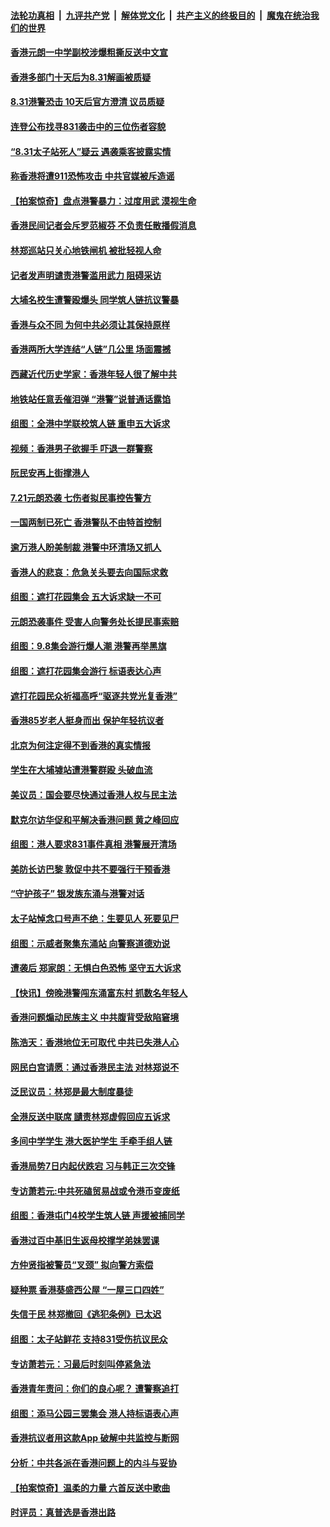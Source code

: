 ####  [法轮功真相](../../../../basic/blob/master/README.md?t=09110113) &nbsp;|&nbsp; [九评共产党](../../../../9ping.md/blob/master/README.md?t=09110113) &nbsp;|&nbsp; [解体党文化](../../../../jtdwh.md/blob/master/README.md?t=09110113)  &nbsp;|&nbsp; [共产主义的终极目的](../../../../gczydzjmd.md/blob/master/README.md?t=09110113) &nbsp;|&nbsp; [魔鬼在统治我们的世界](../../../../mgztzwmdsj.md/blob/master/README.md?t=09110113) 

#### [香港元朗一中学副校涉爆粗撕反送中文宣](../pages/nsc415/n11512955.md?t=09110113) 

#### [香港多部门十天后为8.31解画被质疑](../pages/nsc415/n11512940.md?t=09110113) 

#### [8.31港警恐击 10天后官方澄清 议员质疑](../pages/nsc415/n11512198.md?t=09110113) 

#### [连登公布找寻831袭击中的三位伤者容貌](../pages/nsc415/n11512313.md?t=09110113) 

#### [“8.31太子站死人”疑云 遇袭乘客披露实情](../pages/nsc415/n11512293.md?t=09110113) 

#### [称香港将遭911恐怖攻击 中共官媒被斥造谣](../pages/nsc415/n11511402.md?t=09110113) 

#### [【拍案惊奇】盘点港警暴力：过度用武 漠视生命](../pages/nsc415/n11510855.md?t=09110113) 

#### [香港民间记者会斥罗范椒芬 不负责任散播假消息](../pages/nsc415/n11510728.md?t=09110113) 

#### [林郑巡站只关心地铁闸机 被批轻视人命](../pages/nsc415/n11510718.md?t=09110113) 

#### [记者发声明谴责港警滥用武力 阻碍采访](../pages/nsc415/n11510699.md?t=09110113) 

#### [大埔名校生遭警殴爆头 同学筑人链抗议警暴](../pages/nsc415/n11510685.md?t=09110113) 

#### [香港与众不同 为何中共必须让其保持原样](../pages/nsc415/n11510148.md?t=09110113) 

#### [香港两所大学连结“人链”几公里 场面震撼](../pages/nsc415/n11509712.md?t=09110113) 

#### [西藏近代历史学家：香港年轻人很了解中共](../pages/nsc415/n11509668.md?t=09110113) 

#### [地铁站任意丢催泪弹 “港警”说普通话露馅](../pages/nsc415/n11509246.md?t=09110113) 

#### [组图：全港中学联校筑人链 重申五大诉求](../pages/nsc415/n11505748.md?t=09110113) 

#### [视频：香港男子欲握手 吓退一群警察](../pages/nsc415/n11508442.md?t=09110113) 

#### [阮民安再上街撑港人](../pages/nsc415/n11508143.md?t=09110113) 

#### [7.21元朗恐袭 七伤者拟民事控告警方](../pages/nsc415/n11508137.md?t=09110113) 

#### [一国两制已死亡 香港警队不由特首控制](../pages/nsc415/n11507910.md?t=09110113) 

#### [逾万港人盼美制裁 港警中环清场又抓人](../pages/nsc415/n11508033.md?t=09110113) 

#### [香港人的悲哀：危急关头要去向国际求救](../pages/nsc415/n11507770.md?t=09110113) 

#### [组图：遮打花园集会 五大诉求缺一不可](../pages/nsc415/n11506529.md?t=09110113) 

#### [元朗恐袭事件 受害人向警务处长提民事索赔](../pages/nsc415/n11507483.md?t=09110113) 

#### [组图：9.8集会游行爆人潮 港警再举黑旗](../pages/nsc415/n11506530.md?t=09110113) 

#### [组图：遮打花园集会游行 标语表达心声](../pages/nsc415/n11506531.md?t=09110113) 

#### [遮打花园民众祈福高呼“驱逐共党光复香港”](../pages/nsc415/n11507053.md?t=09110113) 

#### [香港85岁老人挺身而出 保护年轻抗议者](../pages/nsc415/n11506931.md?t=09110113) 

#### [北京为何注定得不到香港的真实情报](../pages/nsc415/n11506218.md?t=09110113) 

#### [学生在大埔墟站遭港警群殴 头破血流](../pages/nsc415/n11506301.md?t=09110113) 

#### [美议员：国会要尽快通过香港人权与民主法](../pages/nsc415/n11505799.md?t=09110113) 

#### [默克尔访华促和平解决香港问题 黄之峰回应](../pages/nsc415/n11505896.md?t=09110113) 

#### [组图：港人要求831事件真相 港警展开清场](../pages/nsc415/n11505569.md?t=09110113) 

#### [美防长访巴黎 敦促中共不要强行干预香港](../pages/nsc415/n11505584.md?t=09110113) 

#### [“守护孩子” 银发族东涌与港警对话](../pages/nsc415/n11505728.md?t=09110113) 

#### [太子站悼念口号声不绝：生要见人 死要见尸](../pages/nsc415/n11505646.md?t=09110113) 

#### [组图：示威者聚集东涌站 向警察道德劝说](../pages/nsc415/n11505568.md?t=09110113) 

#### [遭袭后 郑家朗：无惧白色恐怖 坚守五大诉求](../pages/nsc415/n11505607.md?t=09110113) 

#### [【快讯】傍晚港警闯东涌富东村 抓数名年轻人](../pages/nsc415/n11505596.md?t=09110113) 

#### [香港问题煽动民族主义 中共腹背受敌陷窘境](../pages/nsc415/n11504392.md?t=09110113) 

#### [陈浩天：香港地位无可取代 中共已失港人心](../pages/nsc415/n11503652.md?t=09110113) 

#### [网民白宫请愿：通过香港民主法 对林郑说不](../pages/nsc415/n11502953.md?t=09110113) 

#### [泛民议员：林郑是最大制度暴徒](../pages/nsc415/n11503210.md?t=09110113) 

#### [全港反送中联席 讉责林郑虚假回应五诉求](../pages/nsc415/n11502752.md?t=09110113) 

#### [多间中学学生 港大医护学生 手牵手组人链](../pages/nsc415/n11502658.md?t=09110113) 

#### [香港局势7日内起伏跌宕 习与韩正三次交锋](../pages/nsc415/n11501903.md?t=09110113) 

#### [专访萧若元:中共死磕贸易战或令港币变废纸](../pages/nsc415/n11500371.md?t=09110113) 

#### [组图：香港屯门4校学生筑人链 声援被捕同学](../pages/nsc415/n11500651.md?t=09110113) 

#### [香港过百中基旧生返母校撑学弟妹罢课](../pages/nsc415/n11500065.md?t=09110113) 

#### [方仲贤指被警员“叉颈” 拟向警方索偿](../pages/nsc415/n11500054.md?t=09110113) 

#### [疑种票 香港葵盛西公屋 “一屋三口四姓”](../pages/nsc415/n11500056.md?t=09110113) 

#### [失信于民 林郑撤回《逃犯条例》已太迟](../pages/nsc415/n11499587.md?t=09110113) 

#### [组图：太子站鲜花 支持831受伤抗议民众](../pages/nsc415/n11499181.md?t=09110113) 

#### [专访萧若元：习最后时刻叫停紧急法](../pages/nsc415/n11498194.md?t=09110113) 

#### [香港青年责问：你们的良心呢？ 遭警察追打](../pages/nsc415/n11498343.md?t=09110113) 

#### [组图：添马公园三罢集会 港人持标语表心声](../pages/nsc415/n11497691.md?t=09110113) 

#### [香港抗议者用这款App 破解中共监控与断网](../pages/nsc415/n11497915.md?t=09110113) 

#### [分析：中共各派在香港问题上的内斗与妥协](../pages/nsc415/n11497628.md?t=09110113) 

#### [【拍案惊奇】温柔的力量 六首反送中歌曲](../pages/nsc415/n11497492.md?t=09110113) 

#### [时评员：真普选是香港出路](../pages/nsc415/n11497272.md?t=09110113) 

